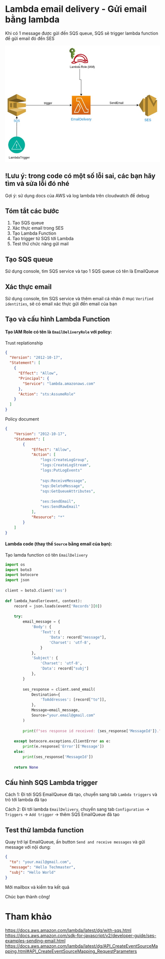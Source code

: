 # Lambda email delivery - Gửi email bằng lambda

Khi có 1 message được gửi đến SQS queue, SQS sẽ trigger lambda function để gửi email đó đến SES

![email_delivery.jpg](diagram.jpg)

## !Lưu ý: trong code có một số lỗi sai, các bạn hãy tìm và sửa lỗi đó nhé

Gợi ý: sử dụng docs của AWS và log lambda trên cloudwatch để debug

## Tóm tắt các bước

1. Tạo SQS queue
2. Xác thực email trong SES
3. Tạo Lambda Function
4. Tạo trigger từ SQS tới Lambda
5. Test thử chức năng gửi mail

## Tạo SQS queue

Sử dụng console, tìm SQS service và tạo 1 SQS queue có tên là EmailQueue

## Xác thực email

Sử dụng console, tìm SQS service và thêm email cá nhân ở mục `Verified identities`, sẽ có email xác thực gửi đến email của bạn

## Tạo và cấu hình Lambda Function

#### Tạo IAM Role có tên là `EmailDeliveryRole` với policy:

Trust replationship

```json
{
  "Version": "2012-10-17",
  "Statement": [
    {
      "Effect": "Allow",
      "Principal": {
        "Service": "lambda.amazonaws.com"
      },
      "Action": "sts:AssumeRole"
    }
  ]
}
```

Policy document

```json
{
    "Version": "2012-10-17",
    "Statement": [
        {
            "Effect": "Allow",
            "Action": [
                "logs:CreateLogGroup",
                "logs:CreateLogStream",
                "logs:PutLogEvents"

                "sqs:ReceiveMessage",
                "sqs:DeleteMessage",
                "sqs:GetQueueAttributes",

                "ses:SendEmail",
                "ses:SendRawEmail"
            ],
            "Resource": "*"
        }
    ]
}
```

#### Lambda code (thay thế `Source` bằng email của bạn):

Tạo lamda function có tên `EmailDelivery`

```python
import os
import boto3
import botocore
import json

client = boto3.client('ses')

def lambda_handler(event, context):
    record = json.loads(event['Records'][0])
    
    try:
        email_message = {
            'Body': {
                'Text': {
                    'Data': record["message"],
                    'Charset': 'utf-8',
                }
            },
            'Subject': {
                'Charset': 'utf-8',
                'Data': record["subj"]
            },
        }
        
        ses_response = client.send_email(
            Destination={
                'ToAddresses': [record["to"]],
            },
            Message=email_message,
            Source="your.email@gmail.com"
        )
    
        print(f"ses response id received: {ses_response['MessageId']}.")

    except botocore.exceptions.ClientError as e:
        print(e.response['Error']['Message'])
    else:
        print(ses_response['MessageId'])

    return None
```

## Cấu hình SQS Lambda trigger

Cách 1: Đi tới SQS EmailQueue đã tạo, chuyển sang tab `Lambda triggers` và trỏ tới lambda đã tạo

Cách 2: Đi tới lambda `EmailDelivery`, chuyển sang tab `Configuration` -> `Triggers` -> `Add trigger` -> thêm SQS EmailQueue đã tạo

## Test thử lambda function

Quay trở lại EmailQueue, ấn button `Send and receive messages` và gửi message với nội dung:

```json
{
  "to": "your.mail@gmail.com",
  "message": "Hello Techmaster",
  "subj": "Hello World"
}
```

Mởi mailbox và kiểm tra kết quả

Chúc bạn thành công!


# Tham khảo
https://docs.aws.amazon.com/lambda/latest/dg/with-sqs.html
https://docs.aws.amazon.com/sdk-for-javascript/v2/developer-guide/ses-examples-sending-email.html
https://docs.aws.amazon.com/lambda/latest/dg/API_CreateEventSourceMapping.html#API_CreateEventSourceMapping_RequestParameters